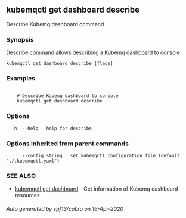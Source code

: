 ## kubemqctl get dashboard describe

Describe Kubemq dashboard command

### Synopsis

Describe command allows describing a Kubemq dashboard to console

```
kubemqctl get dashboard describe [flags]
```

### Examples

```

	# Describe Kubemq dashboard to console
	kubemqctl get dashboard describe

```

### Options

```
  -h, --help   help for describe
```

### Options inherited from parent commands

```
      --config string   set kubemqctl configuration file (default "./.kubemqctl.yaml")
```

### SEE ALSO

* [kubemqctl get dashboard](kubemqctl_get_dashboard.md)	 - Get information of Kubemq dashboard resources

###### Auto generated by spf13/cobra on 16-Apr-2020
